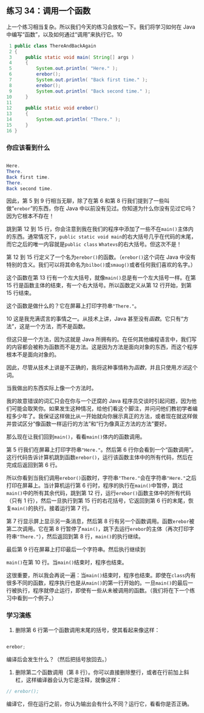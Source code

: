 ## 练习 34：调用一个函数

上一个练习相当复杂。所以我们今天的练习会放松一下。我们将学习如何在 Java 中编写“函数”，以及如何通过“调用”来执行它。10

```java
 1 public class ThereAndBackAgain
 2 {
 3     public static void main( String[] args )
 4     {
 5         System.out.println( "Here." );
 6         erebor();
 7         System.out.println( "Back first time." );
 8         erebor();
 9         System.out.println( "Back second time." );
10     }
11 
12     public static void erebor()
13     {
14         System.out.println( "There." );
15     }
16 }
```

### 你应该看到什么

```java

Here.
There.
Back first time.
There.
Back second time.
```

因此，第 5 到 9 行相当无聊，除了在第 6 和第 8 行我们提到了一些叫做“`erebor`”的东西，你在 Java 中以前没有见过。你知道为什么你没有见过它吗？因为它根本不存在！

跳到第 12 到 15 行，你会注意到我在我们的程序中添加了一些不在`main()`主体内的东西。通常情况下，`public static void main`的右大括号几乎在代码的末尾，而它之后的唯一内容就是`public class` `Whatevs`的右大括号。但这次不是！

第 12 到 15 行定义了一个名为`erebor()`的函数。（`erebor()`这个词在 Java 中没有特别的含义。我们可以将其命名为`bilbo()`或`smaug()`或者任何我们喜欢的名字。）

这个函数在第 13 行有一个左大括号，就像`main()`总是有一个左大括号一样。在第 15 行是函数主体的结束，有一个右大括号。所以函数定义从第 12 行开始，到第 15 行结束。

这个函数是做什么的？它在屏幕上打印字符串`"There."`。

10 这是我充满谎言的事情之一。从技术上讲，Java 甚至没有*函数*。它只有“方法”，这是一个方法，而不是函数。

但这只是一个方法，因为这就是 Java 所拥有的。在任何其他编程语言中，我们写的内容都会被称为函数而不是方法。这是因为方法是面向对象的东西，而这个程序根本不是面向对象的。

因此，尽管从技术上讲是不正确的，我将这种事情称为*函数*，并且只使用*方法*这个词。

当我做出的东西实际上像一个方法时。

我的故意错误的词汇只会在你与一个迂腐的 Java 程序员交谈时引起问题，因为他们可能会取笑你。如果发生这种情况，给他们看这个脚注，并问问他们教初学者编程多少年了。我保证这样做比从一开始就向你展示真正的方法，或者现在就这样做并尝试区分“像函数一样运行的方法”和“行为像真正方法的方法”要好。

那么现在让我们回到`main()`，看看`main()`体内的函数调用。

第 5 行我们在屏幕上打印字符串`"Here."`。然后第 6 行你会看到一个“函数调用”。这行代码告诉计算机跳到函数`erebor()`，运行该函数主体中的所有代码，然后在完成后返回到第 6 行。

所以你看到当我们调用`erebor()`函数时，字符串`"There."`会在字符串`"Here."`之后打印在屏幕上。当计算机运行第 6 行时，程序的执行在`main()`中暂停，跳过`main()`中的所有其余代码，跳到第 12 行，运行`erebor()`函数主体中的所有代码（只有 1 行），然后一旦执行到第 15 行的右花括号，它返回到第 6 行的末尾，恢复`main()`的执行。接着运行第 7 行。

第 7 行显示屏上显示另一条消息，然后第 8 行有另一个函数调用。函数`erebor`被第二次调用。它在第 8 行暂停了`main()`，跳下去运行`erebor`的主体（再次打印字符串`"There."`），然后返回到第 8 行，`main()`的执行继续。

最后第 9 行在屏幕上打印最后一个字符串。然后执行继续到

`main()`在第 10 行。当`main()`结束时，程序也结束。

这很重要，所以我会再说一遍：当`main()`结束时，程序也结束。即使在`class`内有很多不同的函数，程序执行也是从`main()`的第一行开始的。一旦`main()`的最后一行被执行，程序就停止运行，即使有一些从未被调用的函数。（我们将在下一个练习中看到一个例子。）

### 学习演练

1.  删除第 6 行第一个函数调用末尾的括号，使其看起来像这样：

```java

erebor;
```

编译后会发生什么？（然后把括号放回去。）

1. 删除第二个函数调用（第 8 行）。你可以直接删除整行，或者在行前加上斜杠，这样编译器会认为它是注释，就像这样：

```java
// erebor();
```

编译它，但在运行之前，你认为输出会有什么不同？运行它，看看你是否正确。

